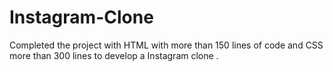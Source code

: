 # Instagram-Clone
Completed the project with HTML  with more than 150 lines of code and CSS more than 300 lines  to develop a Instagram clone .
